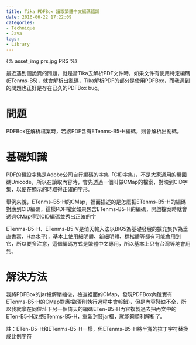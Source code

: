 ```yaml
---
title: Tika PDFBox 讀取繁體中文編碼錯誤
date: 2016-06-22 17:22:09
categories:
- Technique
- Java
tags:
- Library
---
```


{% asset_img prs.jpg PRS %}

最近遇到個詭異的問題，就是當Tika去解析PDF文件時，如果文件有使用特定編碼(ETenms-B5)，就會解析出亂碼，Tika解析PDF的部分是使用PDFBox，而我遇到的問題也正好是存在已久的PDFBox bug。

<!-- more -->

# 問題
PDFBox在解析檔案時，若該PDF含有ETenms-B5-H編碼，則會解析出亂碼。

# 基礎知識

PDF的預設字集是Adobe公司自行編碼的字集「CID字集」，不是大家通用的萬國碼Unicode，所以在讀取內容時，會先透過一個叫做CMap的檔案，對映到CID字集，以便在顯示的時取得正確的字形。

舉例來說，ETenms-B5-H的CMap，裡面描述的是怎麼把ETenms-B5-H的編碼對應到CID編碼，這樣PDF檔案如果包含ETenms-B5-H的編碼，開啟檔案時就會透過CMap得到CID編碼並秀出正確的字

ETenms-B5-H、ETenms-B5-V是倚天輸入法以BIG5為基礎發展的擴充集(V為垂直書寫、H為水平)，基本上使用細明體、新細明體、標楷體等都有可能會用到它，所以要多注意，這個編碼方式是繁體中文專用，所以基本上只有台灣等地會用到。

# 解決方法

我將PDFBox的jar檔解壓縮後，檢查裡面的CMap，發現PDFBox內確實有ETenms-B5-H的CMap對應檔(否則執行過程中會報錯)，但是內容殘缺不全，所以我就拿在同位址下另一個倚天的編碼ETen-B5-H內容複製過去把內文中的ETen-B5-H改成ETenms-B5-H，重新封裝jar檔，就能夠順利解析了。

註：ETen-B5-H和ETenms-B5-H一樣，但ETenms-B5-H將半寬的拉丁字符替換成比例字符